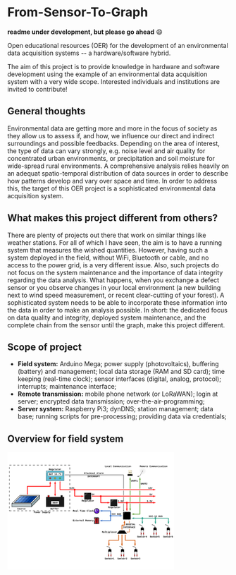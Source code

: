 # From-Sensor-To-Graph

**readme under development, but please go ahead** :smile:

Open educational resources (OER) for the development of an environmental data acquisition systems -- a hardware/software hybrid.

The aim of this project is to provide knowledge in hardware and software development using the example of an environmental data acquisition system with a very wide scope. Interested individuals and institutions are invited to contribute!

## General thoughts

Environmental data are getting more and more in the focus of society as they allow us to assess if, and how, we influence our direct and indirect surroundings and possible feedbacks. Depending on the area of interest, the type of data can vary strongly, e.g. noise level and air quality for concentrated urban environments, or precipitation and soil moisture for wide-spread rural environments.
A comprehensive analysis relies heavily on an adequat spatio-temporal distribution of data sources in order to describe how patterns develop and vary over space and time. In order to address this, the target of this OER project is a sophisticated environmental data acquisition system.

## What makes this project different from others?

There are plenty of projects out there that work on similar things like weather stations. For all of which I have seen, the aim is to have a running system that measures the wished quantities. However, having such a system deployed in the field, without WiFi, Bluetooth or cable, and no access to the power grid, is a very different issue. Also, such projects do not focus on the system maintenance and the importance of data integrity regarding the data analysis. What happens, when you exchange a defect sensor or you observe changes in your local environment (a new building next to wind speed measurement, or recent clear-cutting of your forest). A sophisticated system needs to be able to incorporate these information into the data in order to make an analysis possible.
In short: the dedicated focus on data quality and integrity, deployed system maintenance, and the complete chain from the sensor until the graph, make this project different.

## Scope of project

* **Field system:** Arduino Mega; power supply (photovoltaics), buffering (battery) and management; local data storage (RAM and SD card); time keeping (real-time clock); sensor interfaces (digital, analog, protocol); interrupts; maintenance interface;
* **Remote transmission:** mobile phone network (or LoRaWAN); login at server; encrypted data transmission; over-the-air-programming;
* **Server system:** Raspberry Pi3; dynDNS; station management; data base; running scripts for pre-processing; providing data via credentials;

## Overview for field system

<img src="Images/FromSensorToGraph.svg" width="75%">
